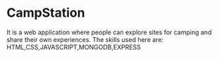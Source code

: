 # CampStation
It is a web application where people can explore sites for camping and share their own 
experiences.
The skills used here are:
HTML,CSS,JAVASCRIPT,MONGODB,EXPRESS
